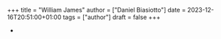 +++
title = "William James"
author = ["Daniel Biasiotto"]
date = 2023-12-16T20:51:00+01:00
tags = ["author"]
draft = false
+++

-
